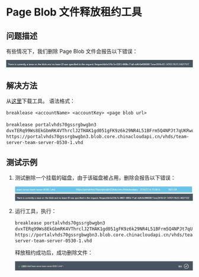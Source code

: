 <properties 
	pageTitle="Page Blob 文件释放租约工具" 
	description="通过 Page Blob 文件释放租约工具解决删除 Page Blob 文件被占用的问题" 
	service=""
	resource="storage"
    authors=""
    displayOrder=""
    selfHelpType=""
    supportTopicIds=""
    productPesIds=""
    resourceTags="Page Blob,lease ID"
    cloudEnvironments="MoonCake" 
/>
<tags 
    ms.service="storage-blob-aog"
    ms.date="" 
    wacn.date="1/12/2016"
/>
# Page Blob 文件释放租约工具

## **问题描述**

有些情况下，我们删除 Page Blob 文件会报告以下错误：

![error](./media/aog-storage-blob-breaklease/error.jpg)

## **解决方法**

从[这里](https://github.com/hello-azure/pageblob-breaklease/)下载工具。
语法格式：

	breaklease <accountName> <accountKey> <page blob url>
	 
	breaklease portalvhds70gssrgbwgbn3 dvxTERq99Ws8EkGbmRK4VThrclJ2THAK1gd051gFK9z6k29NR4L51BFrm5Q4NPJt7qUKRwq33nMSlRjpAX1BnA== https://portalvhds70gssrgbwgbn3.blob.core.chinacloudapi.cn/vhds/team-server-team-server-0530-1.vhd

## **测试示例**

1.	测试删除一个挂载的磁盘，由于该磁盘被占用，删除会报告以下错误：
	 
	![error2-1](./media/aog-storage-blob-breaklease/error2-1.jpg)
	![error2-1](./media/aog-storage-blob-breaklease/error2-2.jpg)
 
2.	运行工具，执行：
	
		breaklease portalvhds70gssrgbwgbn3 dvxTERq99Ws8EkGbmRK4VThrclJ2THAK1gd051gFK9z6k29NR4L51BFrm5Q4NPJt7qUKRwq33nMSlRjpAX1BnA== https://portalvhds70gssrgbwgbn3.blob.core.chinacloudapi.cn/vhds/team-server-team-server-0530-1.vhd

	释放租约成功后，成功删除文件：
 
	![success](./media/aog-storage-blob-breaklease/success.jpg)

